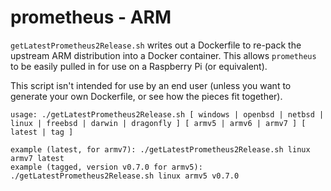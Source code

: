 # prometheus - ARM

`getLatestPrometheus2Release.sh` writes out a Dockerfile to re-pack the upstream ARM distribution into a Docker container. This allows `prometheus` to be easily pulled in for use on a Raspberry Pi (or equivalent).

This script isn't intended for use by an end user (unless you want to generate your own Dockerfile, or see how the pieces fit together).

	usage: ./getLatestPrometheus2Release.sh [ windows | openbsd | netbsd | linux | freebsd | darwin | dragonfly ] [ armv5 | armv6 | armv7 ] [ latest | tag ]

	example (latest, for armv7): ./getLatestPrometheus2Release.sh linux armv7 latest
	example (tagged, version v0.7.0 for armv5): ./getLatestPrometheus2Release.sh linux armv5 v0.7.0


